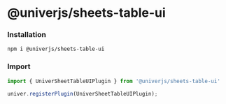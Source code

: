 # @univerjs/sheets-table-ui

### Installation

```shell
npm i @univerjs/sheets-table-ui
```

### Import

```ts
import { UniverSheetTableUIPlugin } from '@univerjs/sheets-table-ui'

univer.registerPlugin(UniverSheetTableUIPlugin);
```

<!-- Links -->
[npm-version-shield]: https://img.shields.io/npm/v/@univerjs/sheets-table-ui?style=flat-square
[npm-version-link]: https://npmjs.com/package/@univerjs/sheets-table-ui
[npm-license-shield]: https://img.shields.io/npm/l/@univerjs/sheets-table-ui?style=flat-square
[npm-downloads-shield]: https://img.shields.io/npm/dm/@univerjs/sheets-table-ui?style=flat-square

